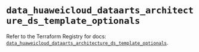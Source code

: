 # `data_huaweicloud_dataarts_architecture_ds_template_optionals`

Refer to the Terraform Registry for docs: [`data_huaweicloud_dataarts_architecture_ds_template_optionals`](https://registry.terraform.io/providers/huaweicloud/huaweicloud/1.71.1/docs/data-sources/dataarts_architecture_ds_template_optionals).
